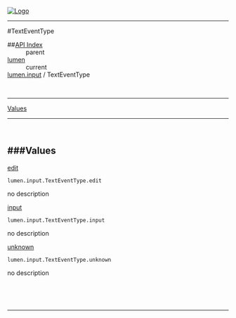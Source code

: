 
[![Logo](../../../images/logo.png)](../../../index.html)

---

#TextEventType


##[API Index](../../../api/index.html#lumen.input)   
&emsp;&emsp;&emsp;parent    
[lumen](../)     
&emsp;&emsp;&emsp;current    
[lumen.input](./) / TextEventType

<br/>

---


[Values](#Values)   


---

&nbsp;   

<a class="lift" name="Values" ></a>
###Values   
---
<a class="lift" name="edit" href="#edit">edit</a>



`lumen.input.TextEventType.edit`

<span class="small_desc_flat"> no description </span>   

<a class="lift" name="input" href="#input">input</a>



`lumen.input.TextEventType.input`

<span class="small_desc_flat"> no description </span>   

<a class="lift" name="unknown" href="#unknown">unknown</a>



`lumen.input.TextEventType.unknown`

<span class="small_desc_flat"> no description </span>   

&nbsp;   



&nbsp;
&nbsp;
&nbsp;

---  


&nbsp;   
&nbsp;   